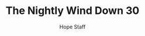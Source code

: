 ---
image: /assets/img/nwd/30_nwd_1corinthians_13_4-5_b_niv.png
title: The Nightly Wind Down 30
number: 30
categories:
  - The Nightly Wind Down
author: Hope Staff
notes: The Nightly Wind Down 30
embed: >-
  EMBED_GOES_HERE
transcript: >-
  SOME LINES OF TEXT START HERE
---